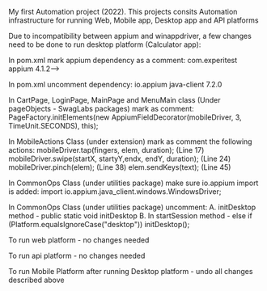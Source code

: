 My first Automation project (2022).
This projects consits Automation infrastructure for running Web, Mobile app, Desktop app and API platforms


Due to incompatibility between appium and winappdriver, a few changes need to be done to run desktop platform (Calculator app):

In pom.xml mark appium dependency as a comment:
              <dependency>
              <groupId>com.experitest</groupId>
              <artifactId>appium</artifactId>
              <version>4.1.2</version>-->
              </dependency>

In pom.xml uncomment dependency:
            <dependency>
            <groupId>io.appium</groupId>
            <artifactId>java-client</artifactId>
            <version>7.2.0</version>
            </dependency>

 In CartPage, LoginPage, MainPage and MenuMain class (Under pageObjects - SwagLabs packages) mark as comment:
   PageFactory.initElements(new AppiumFieldDecorator(mobileDriver, 3, TimeUnit.SECONDS), this);


 In MobileActions Class (under extension) mark as comment the following actions:
	 mobileDriver.tap(fingers, elem, duration); (Line 17)
	 mobileDriver.swipe(startX, startyY,endx, endY, duration); (Line 24)
   mobileDriver.pinch(elem); (Line 38)
	 elem.sendKeys(text); (Line 45)


 In CommonOps Class (under utilities package) make sure io.appium import is added:
   import io.appium.java_client.windows.WindowsDriver;


 In CommonOps Class (under utilities package) uncomment: 
    A. initDesktop method - public static void initDesktop
    B. In startSession method - 
	     else if (Platform.equalsIgnoreCase("desktop"))
            initDesktop();		


To run web platform - no changes needed

To run api platform - no changes needed

To run Mobile Platform after running Desktop platform - undo all changes described above


